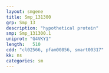 ```yaml
---
layout: smgene
title: Smp_131300
grp: Smp_13
description: "hypothetical protein"
smp: Smp_131300.1
uniprot: "G4VKY1"
length:   510
cdd: "cl02566, pfam00856, smart00317"
kk: ns
categories: sm
---
```


